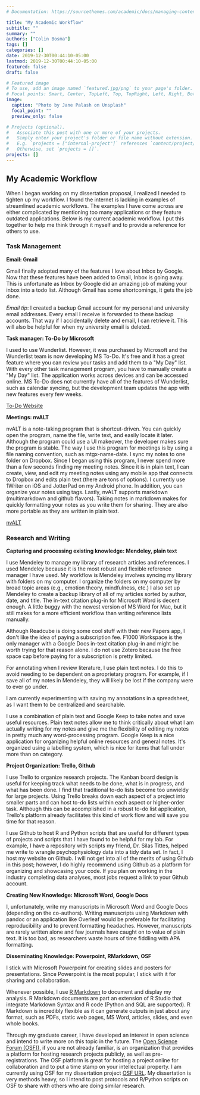```yaml
---
# Documentation: https://sourcethemes.com/academic/docs/managing-content/

title: "My Academic Workflow"
subtitle: ""
summary: ""
authors: ["Colin Bosma"]
tags: []
categories: []
date: 2019-12-30T00:44:10-05:00
lastmod: 2019-12-30T00:44:10-05:00
featured: false
draft: false

# Featured image
# To use, add an image named `featured.jpg/png` to your page's folder.
# Focal points: Smart, Center, TopLeft, Top, TopRight, Left, Right, BottomLeft, Bottom, BottomRight.
image:
  caption: "Photo by Jane Palash on Unsplash"
  focal_point: ""
  preview_only: false

# Projects (optional).
#   Associate this post with one or more of your projects.
#   Simply enter your project's folder or file name without extension.
#   E.g. `projects = ["internal-project"]` references `content/project/deep-learning/index.md`.
#   Otherwise, set `projects = []`.
projects: []
---
```


## My Academic Workflow

When I began working on my dissertation proposal, I realized I needed to tighten up my workflow. I found the internet is lacking in examples of streamlined academic workflows. The examples I have come across are either complicated by mentioning too many applications or they feature outdated applications. Below is my current academic workflow. I put this together to help me think through it myself and to provide a reference for others to use.

### Task Management

**Email: Gmail**

Gmail finally adopted many of the features I love about Inbox by Google. Now that these features have been added to Gmail, Inbox is going away. This is unfortunate as Inbox by Google did an amazing job of making your inbox into a todo list. Although Gmail has some shortcomings, it gets the job done.

*Email tip*: I created a backup Gmail account for my personal and university email addresses. Every email I receive is forwarded to these backup accounts. That way if I accidentally delete and email, I can retrieve it. This will also be helpful for when my university email is deleted.

**Task manager: To-Do by Microsoft**

I used to use Wunderlist. However, it was purchased by Microsoft and the Wunderlist team is now developing MS To-Do. It's free and it has a great feature where you can review your tasks and add them to a "My Day" list. With every other task management program, you have to manually create a "My Day" list. The application works across devices and can be accessed online. MS To-Do does not currently have all of the features of Wunderlist, such as calendar syncing, but the development team updates the app with new features every few weeks.

[To-Do Website](http://todo.microsoft.com)

**Meetings: nvALT**

nvALT is a note-taking program that is shortcut-driven. You can quickly open the program, name the file, write text, and easily locate it later. Although the program could use a UI makeover, the developer makes sure the program is stable. The way I use this program for meetings is by using a file naming convention, such as mtgx-name-date. I sync my notes to one folder on Dropbox. Since I began using this program, I never spend more than a few seconds finding my meeting notes. Since it is in plain text, I can create, view, and edit my meeting notes using any mobile app that connects to Dropbox and edits plain text (there are tons of options). I currently use 1Writer on iOS and JotterPad on my Android phone. In addition, you can organize your notes using tags. Lastly, nvALT supports markdown (multimarkdown and github flavors). Taking notes in markdown makes for quickly formatting your notes as you write them for sharing. They are also more portable as they are written in plain text.

[nvALT](http://brettterpstra.com/projects/nvalt/)

### Research and Writing

**Capturing and processing existing knowledge: Mendeley, plain text**

I use Mendeley to manage my library of research articles and references. I used Mendeley because it is the most robust and flexible reference manager I have used.
My workflow is Mendeley involves syncing my library with folders on my computer. I organize the folders on my computer by broad topic areas (e.g., emotion theory, mindfulness, etc.) I also set up Mendeley to create a backup library of all of my articles sorted by author, date, and title. The in-text citation plug-in for Microsoft Word is decent enough. A little buggy with the newest version of MS Word for Mac, but it still makes for a more efficient workflow than writing reference lists manually.

Although Readcube is doing some cool stuff with their new Papers app, I don't like the idea of paying a subscription fee. F1000 Workspace is the only manager with a Google Docs in-text citation plug-in and might be worth trying for that reason alone. I do not use Zotero because the free space cap before paying for a subscription is pretty limited.

For annotating when I review literature, I use plain text notes. I do this to avoid needing to be dependent on a proprietary program. For example, if I save all of my notes in Mendeley, they will likely be lost if the company were to ever go under.

I am currently experimenting with saving my annotations in a spreadsheet, as I want them to be centralized and searchable.

I use a combination of plain text and Google Keep to take notes and save useful resources. Plain text notes allow me to think critically about what I am actually writing for my notes and give me the flexibility of editing my notes in pretty much any word-processing program. Google Keep is a nice application for organizing helpful online resources and general notes. It's organized using a labelling system, which is nice for items that fall under more than on category.

**Project Organization: Trello, Github**

I use Trello to organize research projects. The Kanban board design is useful for keeping track what needs to be done, what is in progress, and what has been done. I find that traditional to-do lists become too unwieldy for large projects. Using Trello breaks down each aspect of a project into smaller parts and can host to-do lists within each aspect or higher-order task. Although this can be accomplished in a robust to-do list application, Trello's platform already facilitates this kind of work flow and will save you time for that reason.

I use Github to host R and Python scripts that are useful for different types of projects and scripts that I have found to be helpful for my lab. For example, I have a repository with scripts my friend, Dr. Silas Tittes, helped me write to wrangle psychophysiology data into a tidy data set. In fact, I host my website on Github. I will not get into all of the merits of using Github in this post; however, I do highly recommend using Github as a platform for organizing and showcasing your code. If you plan on working in the industry completing data analyses, most jobs request a link to your Github account.


**Creating New Knowledge: Microsoft Word, Google Docs**

I, unfortunately, write my manuscripts in Microsoft Word and Google Docs (depending on the co-authors). Writing manuscripts using Markdown with pandoc or an application like Overleaf would be preferable for facilitating reproducibility and to prevent formatting headaches. However, manuscripts are rarely written alone and few journals have caught on to value of plain text. It is too bad, as researchers waste hours of time fiddling with APA formatting.

**Disseminating Knowledge: Powerpoint, RMarkdown, OSF**

I stick with Microsoft Powerpoint for creating slides and posters for presentations. Since Powerpoint is the most popular, I stick with it for sharing and collaboration.

Whenever possible, I use [R Markdown](https://rmarkdown.rstudio.com/) to document and display my analysis. R Markdown documents are part an extension of R Studio that integrate Markdown Syntax and R code (Python and SQL are supported). R Markdown is incredibly flexible as it can generate outputs in just about any format, such as PDFs, static web pages, MS Word, articles, slides, and even whole books.

Through my graduate career, I have developed an interest in open science and intend to write more on this topic in the future. The [Open Science Forum (OSF))](https://osf.io/), if you are not already familiar, is an organization that provides a platform for hosting research projects publicly, as well as pre-registrations. The OSF platform is great for hosting a project online for collaboration and to put a time stamp on your intellectual property. I am currently using OSF for my dissertation project [OSF URL](https://osf.io/wdsvj/). My dissertation is very methods heavy, so I intend to post protocols and R/Python scripts on OSF to share with others who are doing similar research.
